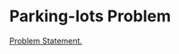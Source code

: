 # Parking-lots Problem

[Problem Statement.](https://github.com/devdilip/parking-lot-problem/blob/master/ProblemStatement.md "Problem Statement")
